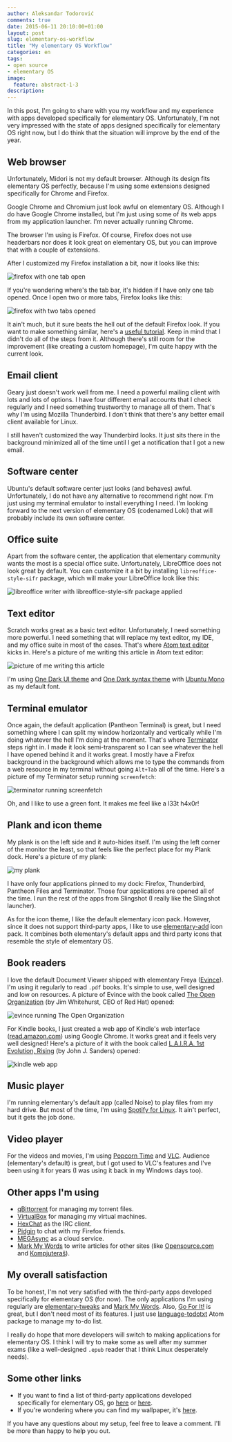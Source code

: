 ```yaml
---
author: Aleksandar Todorović
comments: true
date: 2015-06-11 20:10:00+01:00
layout: post
slug: elementary-os-workflow
title: "My elementary OS Workflow"
categories: en
tags:
- open source
- elementary OS
image:
  feature: abstract-1-3
description:
---
```


In this post, I'm going to share with you my workflow and my experience with apps developed specifically for elementary OS. Unfortunately, I'm not very impressed with the state of apps designed specifically for elementary OS right now, but I do think that the situation will improve by the end of the year.

## Web browser

Unfortunately, Midori is not my default browser. Although its design fits elementary OS perfectly, because I'm using some extensions designed specifically for Chrome and Firefox.

Google Chrome and Chromium just look awful on elementary OS. Although I do have Google Chrome installed, but I'm just using some of its web apps from my application launcher. I'm never actually running Chrome.

The browser I'm using is Firefox. Of course, Firefox does not use headerbars nor does it look great on elementary OS, but you can improve that with a couple of extensions.

After I customized my Firefox installation a bit, now it looks like this:

![firefox with one tab open](http://i.imgur.com/IjDBtdQ.png)

If you're wondering where's the tab bar, it's hidden if I have only one tab opened. Once I open two or more tabs, Firefox looks like this:

![firefox with two tabs opened](http://i.imgur.com/J2b9UKi.png)

It ain't much, but it sure beats the hell out of the default Firefox look. If you want to make something similar, here's a [useful tutorial](https://github.com/chpii/Headerbar). Keep in mind that I didn't do all of the steps from it. Although there's still room for the improvement (like creating a custom homepage), I'm quite happy with the current look.

## Email client

Geary just doesn't work well from me. I need a powerful mailing client with lots and lots of options. I have four different email accounts that I check regularly and I need something trustworthy to manage all of them. That's why I'm using Mozilla Thunderbird. I don't think that there's any better email client available for Linux.

I still haven't customized the way Thunderbird looks. It just sits there in the background minimized all of the time until I get a notification that I got a new email.

## Software center

Ubuntu's default software center just looks (and behaves) awful. Unfortunately, I do not have any alternative to recommend right now. I'm just using my terminal emulator to install everything I need. I'm looking forward to the next version of elementary OS (codenamed Loki) that will probably include its own software center.

## Office suite

Apart from the software center, the application that elementary community wants the most is a special office suite. Unfortunately, LibreOffice does not look great by default. You can customize it a bit by installing `libreoffice-style-sifr` package, which will make your LibreOffice look like this:

![libreoffice writer with libreoffice-style-sifr package applied](http://i.imgur.com/BigvEsP.png)

## Text editor

Scratch works great as a basic text editor. Unfortunately, I need something more powerful. I need something that will replace my text editor, my IDE, and my office suite in most of the cases. That's where [Atom text editor](https://atom.io/) kicks in. Here's a picture of me writing this article in Atom text editor:

![picture of me writing this article](http://i.imgur.com/sEaWni7.png)

I'm using [One Dark UI theme](https://atom.io/themes/one-dark-ui) and [One Dark syntax theme](https://atom.io/themes/one-dark-syntax) with [Ubuntu Mono](https://www.google.com/fonts/specimen/Ubuntu+Mono) as my default font.

## Terminal emulator

Once again, the default application (Pantheon Terminal) is great, but I need something where I can split my window horizontally and vertically while I'm doing whatever the hell I'm doing at the moment. That's where [Terminator](http://gnometerminator.blogspot.com/p/introduction.html) steps right in. I made it look semi-transparent so I can see whatever the hell I have opened behind it and it works great. I mostly have a Firefox background in the background which allows me to type the commands from a web resource in my terminal without going `Alt+Tab` all of the time. Here's a picture of my Terminator setup running `screenfetch`:

![terminator running screenfetch](http://i.imgur.com/Zcs8sj1.png)

Oh, and I like to use a green font. It makes me feel like a l33t h4x0r!

## Plank and icon theme

My plank is on the left side and it auto-hides itself. I'm using the left corner of the monitor the least, so that feels like the perfect place for my Plank dock. Here's a picture of my plank:

![my plank](http://i.imgur.com/ILUvZ15.png)

I have only four applications pinned to my dock: Firefox, Thunderbird, Pantheon Files and Terminator. Those four applications are opened all of the time. I run the rest of the apps from Slingshot (I really like the Slingshot launcher).

As for the icon theme, I like the default elementary icon pack. However, since it does not support third-party apps, I like to use [elementary-add](https://github.com/varlesh/elementary-add) icon pack. It combines both elementary's default apps and third party icons that resemble the style of elementary OS.

## Book readers

I love the default Document Viewer shipped with elementary Freya ([Evince](https://wiki.gnome.org/Apps/Evince)). I'm using it regularly to read `.pdf` books. It's simple to use, well designed and low on resources. A picture of Evince with the book called [The Open Organization](http://opensource.com/open-organization) (by Jim Whitehurst, CEO of Red Hat) opened:

![evince running The Open Organization](http://i.imgur.com/xnlevw8.png)

For Kindle books, I just created a web app of Kindle's web interface ([read.amazon.com](https://read.amazon.com/)) using Google Chrome. It works great and it feels very well designed! Here's a picture of it with the book called [L.A.I.R.A. 1st Evolution, Rising](http://www.amazon.com/L-I-R-1st-Evolution-Rising-ebook/dp/B00N9O7SCC/) (by John J. Sanders) opened:

![kindle web app](http://i.imgur.com/7XQ7kvO.png)

## Music player

I'm running elementary's default app (called Noise) to play files from my hard drive. But most of the time, I'm using [Spotify for Linux](https://www.spotify.com/us/download/linux/). It ain't perfect, but it gets the job done.

## Video player

For the videos and movies, I'm using [Popcorn Time](https://popcorntime.io/) and [VLC](http://www.videolan.org/vlc/). Audience (elementary's default) is great, but I got used to VLC's features and I've been using it for years (I was using it back in my Windows days too).

## Other apps I'm using

* [qBittorrent](http://www.qbittorrent.org/) for managing my torrent files.
* [VirtualBox](https://www.virtualbox.org/) for managing my virtual machines.
* [HexChat](https://hexchat.github.io/) as the IRC client.
* [Pidgin](http://pidgin.im/) to chat with my Firefox friends.
* [MEGAsync](https://mega.co.nz/) as a cloud service.
* [Mark My Words](https://github.com/voldyman/MarkMyWords) to write articles for other sites (like [Opensource.com](http://opensource.com/) and [Kompjuteraš](http://kompjuteras.com/)).

## My overall satisfaction

To be honest, I'm not very satisfied with the third-party apps developed specifically for elementary OS (for now). The only applications I'm using regularly are [elementary-tweaks](https://launchpad.net/elementary-tweaks) and [Mark My Words](https://github.com/voldyman/MarkMyWords). Also, [Go For It!](http://manuel-kehl.de/projects/go-for-it/) is great, but I don't need most of its features. I just use [language-todotxt](https://atom.io/packages/language-todotxt) Atom package to manage my to-do list.

I really do hope that more developers will switch to making applications for elementary OS. I think I will try to make some as well after my summer exams (like a well-designed `.epub` reader that I think Linux desperately needs).

## Some other links

* If you want to find a list of third-party applications developed specifically for elementary OS, go [here](http://hdw.eweb4.com/out/976720.html) or [here](http://madeforelementary.tumblr.com/).
* If you're wondering where you can find my wallpaper, it's [here](http://hdw.eweb4.com/out/976720.html).

If you have any questions about my setup, feel free to leave a comment. I'll be more than happy to help you out.
